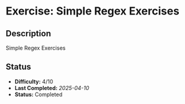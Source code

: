 # Exercise: Simple Regex Exercises

## Description
Simple Regex Exercises

## Status
- **Difficulty:** 4/10
- **Last Completed:** _2025-04-10_
- **Status:** Completed